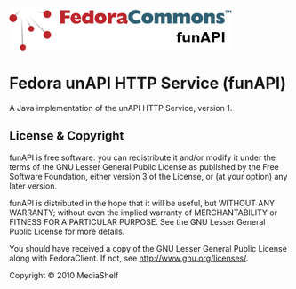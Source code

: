 ![funAPI logo](https://github.com/eddies/funapi/blob/master/src/site/resources/images/funapi_logo_horizontal_transparent_400_78.png)

Fedora unAPI HTTP Service (funAPI)
==================================

A Java implementation of the unAPI HTTP Service, version 1.
        

License & Copyright
-------------------

funAPI is free software: you can redistribute it and/or modify
it under the terms of the GNU Lesser General Public License as published by
the Free Software Foundation, either version 3 of the License, or
(at your option) any later version.

funAPI is distributed in the hope that it will be useful,
but WITHOUT ANY WARRANTY; without even the implied warranty of
MERCHANTABILITY or FITNESS FOR A PARTICULAR PURPOSE.  See the
GNU Lesser General Public License for more details.

You should have received a copy of the GNU Lesser General Public License
along with FedoraClient.  If not, see <http://www.gnu.org/licenses/>.

Copyright &copy; 2010 MediaShelf
